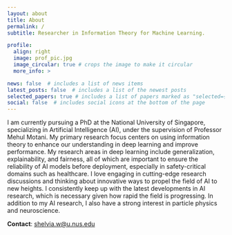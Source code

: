 ```yaml
---
layout: about
title: About
permalink: /
subtitle: Researcher in Information Theory for Machine Learning.

profile:
  align: right
  image: prof_pic.jpg
  image_circular: true # crops the image to make it circular
  more_info: >

news: false  # includes a list of news items
latest_posts: false  # includes a list of the newest posts
selected_papers: true # includes a list of papers marked as "selected={true}"
social: false  # includes social icons at the bottom of the page
---
```



I am currently pursuing a PhD at the National University of Singapore, specializing in Artificial Intelligence (AI), under the supervision of Professor Mehul Motani. My primary research focus centers on using information theory to enhance our understanding in deep learning and improve performance. My research areas in deep learning include generalization, explainability, and fairness, all of which are important to ensure the reliability of AI models before deployment, especially in safety-critical domains such as healthcare. I love engaging in cutting-edge research discussions and thinking about innovative ways to propel the field of AI to new heights. I consistently keep up with the latest developments in AI research, which is necessary given how rapid the field is progressing. In addition to my AI research, I also have a strong interest in particle physics and neuroscience.

<strong>Contact</strong>: shelvia.w@u.nus.edu
